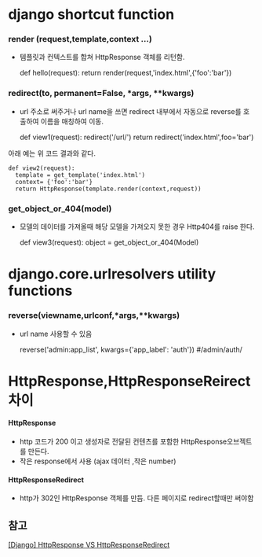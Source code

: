 ﻿# django shortcut function

### render (request,template,context …)
- 템플릿과 컨텍스트를 합쳐 HttpResponse 객체를 리턴함. 
 
 
	def hello(request):
    		return render(request,'index.html',{'foo':'bar'})

### redirect(to, permanent=False, *args, **kwargs) 
- url 주소로 써주거나 url name을 쓰면 redirect 내부에서 자동으로 reverse를 호출하여 이름을 매칭하여 이동.


	def view1(request):
      redirect('/url/')
      return redirect('index.html',foo='bar') 
  
아래 예는 위 코드 결과와 같다.
	
    def view2(request):
      template = get_template('index.html')
      context= {'foo':'bar'}
      return HttpResponse(template.render(context,request))

### get_object_or_404(model)
- 모델의 데이터를 가져올때 해당 모델을 가져오지 못한 경우 Http404를 raise 한다.


	def view3(request):
    	object = get_object_or_404(Model)


# django.core.urlresolvers utility functions
### reverse(viewname,urlconf,*args,**kwargs) 
- url name 사용할 수 있음


	reverse('admin:app_list', kwargs={'app_label': 'auth'})
    #/admin/auth/

# HttpResponse,HttpResponseReirect 차이

#### HttpResponse 
- http 코드가  200 이고 생성자로 전달된 컨텐츠를 포함한 HttpResponse오브젝트를 만든다.
- 작은 response에서 사용 (ajax 데이터 ,작은 number)
#### HttpResponseRedirect
- http가 302인 HttpResponse 객체를 만듬. 다른 페이지로 redirect할때만 써야함 


## 참고
[[Django] HttpResponse VS HttpResponseRedirect](https://milooy.wordpress.com/2016/03/03/django-httpresponse-vs-httpresponseredirect/)